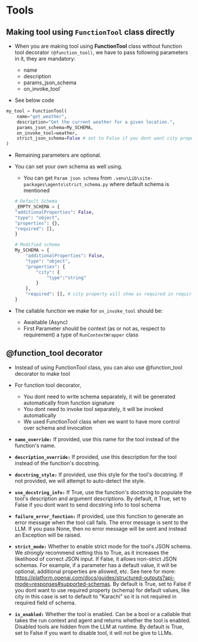 # **Tools**

## **Making tool using `FunctionTool` class directly**

* When you are making tool using **FunctionTool** class without function tool decorator `(@function_tool)`, we have to pass following parameters in it, they are mandatory:

    - name
    - description
    - params_json_schema
    - on_invoke_tool`

* See below code

```python
my_tool = FunctionTool(
    name="get_weather",
    description="Get the current weather for a given location.",
    params_json_schema=My_SCHEMA,
    on_invoke_tool=weather,
    strict_json_schema=False # set to False if you dont want city property to be required | default is True
)
```
* Remaining parameters are optional.

* You can set your own schema as well using.
    - You can get `Param json schema` from `.venv\Lib\site-packages\agents\strict_schema.py` where default schema is mentioned

    ```python
    # Default Schema
    _EMPTY_SCHEMA = {
    "additionalProperties": False,
    "type": "object",
    "properties": {},
    "required": [],
    }
    ```

    ```python
    # Modified schema
    My_SCHEMA = {
        "additionalProperties": False,
        "type": "object",
        "properties": {
            "city": {
                "type":"string"
            }
        },
        "required": [], # city property will show as required in required list when you see logs | if you dont want it to be required, set strict_json_schema function to False in `FunctionTool class`
    }
    ```

* The callable function we make for `on_invoke_tool` should be:
    - Awaitable (Async)
    - First Parameter should be context (as or not as, respect to requirement) a type of `RunContextWrapper` class

## ****@function_tool** decorator**

- Instead of using FunctionTool class, you can also use @function_tool decorator to make tool
- For function tool decorator,
    * You dont need to write schema separately, it will be generated automatically from function signature
    * You dont need to invoke tool separately, it will be invoked automatically
    * We used FunctionTool class when we want to have more control over schema and invocation

- **`name_override:`** If provided, use this name for the tool instead of the function's name.

- **`description_override:`** If provided, use this description for the tool instead of the function's docstring.

- **`docstring_style:`** If provided, use this style for the tool's docstring. If not provided, we will attempt to auto-detect the style.

- **`use_docstring_info:`** If True, use the function's docstring to populate the tool's description and argument descriptions. By default, it True, set to False if you dont want to send docstring info to tool schema

- **`failure_error_function:`** If provided, use this function to generate an error message when the tool call fails. The error message is sent to the LLM. If you pass None, then no error message will be sent and instead an Exception will be raised.

- **`strict_mode:`** Whether to enable strict mode for the tool's JSON schema. We *strongly* recommend setting this to True, as it increases the likelihood of correct JSON input. If False, it allows non-strict JSON schemas. For example, if a parameter has a default value, it will be optional, additional properties are allowed, etc. See here for more: https://platform.openai.com/docs/guides/structured-outputs?api-mode=responses#supported-schemas. By default is True, set to False if you dont want to use required property (schema) for default values, like city in this case is set to default to "Karachi" so it is not required in required field of schema.

- **`is_enabled:`** Whether the tool is enabled. Can be a bool or a callable that takes the run context and agent and returns whether the tool is enabled. Disabled tools are hidden from the LLM at runtime. By default is True, set to False if you want to disable tool, it will not be give to LLMs.
